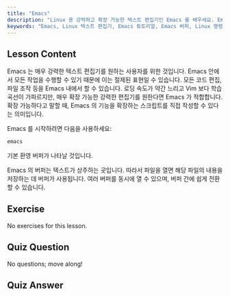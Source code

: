 ```yaml
---
title: "Emacs"
description: "Linux 용 강력하고 확장 가능한 텍스트 편집기인 Emacs 를 배우세요. Emacs 버퍼와 기본 사용법을 이해하세요. 오늘 Emacs 여정을 시작하세요!"
keywords: "Emacs, Linux 텍스트 편집기, Emacs 튜토리얼, Emacs 버퍼, Linux 명령어, 초급, 가이드"
---
```


## Lesson Content

Emacs 는 매우 강력한 텍스트 편집기를 원하는 사용자를 위한 것입니다. Emacs 안에서 모든 작업을 수행할 수 있기 때문에 이는 절제된 표현일 수 있습니다. 모든 코드 편집, 파일 조작 등을 Emacs 내에서 할 수 있습니다. 로딩 속도가 약간 느리고 Vim 보다 학습 곡선이 가파르지만, 매우 확장 가능한 강력한 편집기를 원한다면 Emacs 가 적합합니다. 확장 가능하다고 말할 때, Emacs 의 기능을 확장하는 스크립트를 직접 작성할 수 있다는 의미입니다.

Emacs 를 시작하려면 다음을 사용하세요:

```bash
emacs
```

기본 환영 버퍼가 나타날 것입니다.

Emacs 의 버퍼는 텍스트가 상주하는 곳입니다. 따라서 파일을 열면 해당 파일의 내용을 저장하는 데 버퍼가 사용됩니다. 여러 버퍼를 동시에 열 수 있으며, 버퍼 간에 쉽게 전환할 수 있습니다.

## Exercise

No exercises for this lesson.

## Quiz Question

No questions; move along!

## Quiz Answer
